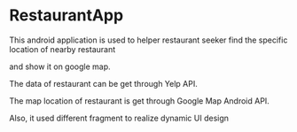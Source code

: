 # RestaurantApp

This android application is used to helper restaurant seeker find the specific location of nearby restaurant 

and show it on google map.

The data of restaurant can be get through Yelp API.

The map location of restaurant is get through Google Map Android API.

Also, it used different fragment to realize dynamic UI design

